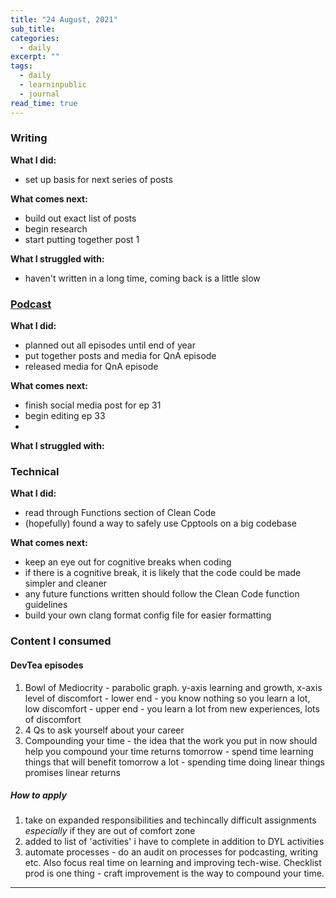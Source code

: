 ```yaml
---
title: "24 August, 2021"
sub_title: 
categories:
  - daily
excerpt: ""
tags:
  - daily
  - learninpublic
  - journal
read_time: true
---
```


### Writing
**What I did:** 
- set up basis for next series of posts

**What comes next:**
- build out exact list of posts
- begin research
- start putting together post 1

**What I struggled with:**
- haven't written in a long time, coming back is a little slow 

### [Podcast](http://frndshiptime.com)
**What I did:** 
- planned out all episodes until end of year
- put together posts and media for QnA episode
- released media for QnA episode

**What comes next:**
- finish social media post for ep 31
- begin editing ep 33
- 

**What I struggled with:**

### Technical
**What I did:**
- read through Functions section of Clean Code
- (hopefully) found a way to safely use Cpptools on a big codebase

**What comes next:**
- keep an eye out for cognitive breaks when coding
- if there is a cognitive break, it is likely that the code could be made simpler and cleaner
- any future functions written should follow the Clean Code function guidelines
- build your own clang format config file for easier formatting

### Content I consumed
#### DevTea episodes
  1. Bowl of Mediocrity
    - parabolic graph. y-axis learning and growth, x-axis level of discomfort
    - lower end - you know nothing so you learn a lot, low discomfort
    - upper end - you learn a lot from new experiences, lots of discomfort
  2. 4 Qs to ask yourself about your career
  3. Compounding your time
    - the idea that the work you put in now should help you compound your time returns tomorrow
    - spend time learning things that will benefit tomorrow a lot
    - spending time doing linear things promises linear returns
##### How to apply
1. take on expanded responsibilities and techincally difficult assignments *especially* if they are out of comfort zone
2. added to list of 'activities' i have to complete in addition to DYL activities
3. automate processes - do an audit on processes for podcasting, writing etc. Also focus real time on learning and improving tech-wise. Checklist prod is one thing - craft improvement is the way to compound your time. 

---
